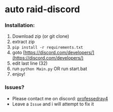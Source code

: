 # auto raid-discord

### Installation:
1) Download zip (or git clone)
2) extract zip
3) ``pip install -r requirements.txt``
4) goto [https://discord.com/developers/](https://discord.com/developers/)
5) edit last line (32)
6) run ``python Main.py`` OR run start.bat
7) enjoy!


### Issues?
- Please contact me on discord: [professedray4](https://discord.com/users/1091415878156943472)
- Leave a `Issue` and i will attempt to fix it

